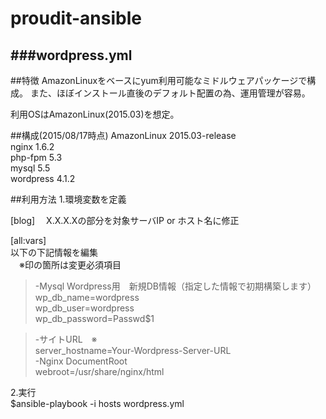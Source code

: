 # proudit-ansible

###wordpress.yml
---
##特徴
AmazonLinuxをベースにyum利用可能なミドルウェアパッケージで構成。
また、ほぼインストール直後のデフォルト配置の為、運用管理が容易。

利用OSはAmazonLinux(2015.03)を想定。

##構成(2015/08/17時点)
AmazonLinux 2015.03-release  
nginx 1.6.2  
php-fpm 5.3  
mysql 5.5  
wordpress 4.1.2  

##利用方法
1.環境変数を定義 

 [blog]　
 X.X.X.Xの部分を対象サーバIP or ホスト名に修正  
  
 [all:vars]  
 以下の下記情報を編集  
 　※印の箇所は変更必須項目  
  
>-Mysql Wordpress用　新規DB情報（指定した情報で初期構築します） 
>wp_db_name=wordpress  
>wp_db_user=wordpress  
>wp_db_password=Passwd$1  

>-サイトURL　※  
>server_hostname=Your-Wordpress-Server-URL  
>-Nginx DocumentRoot  
>webroot=/usr/share/nginx/html  

  
  
2.実行  
 $ansible-playbook -i hosts wordpress.yml  
